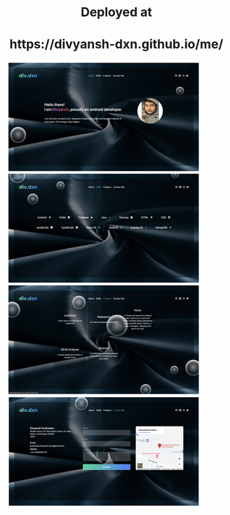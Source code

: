 <h1  align="center"> Deployed at </h1>
<h1 align="center">https://divyansh-dxn.github.io/me/</h1>
  
<img src="./samples/screenshot.png" >


